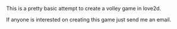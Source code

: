 This is a pretty basic attempt to create a volley game in love2d. 

If anyone is interested on creating this game just send me an email.
